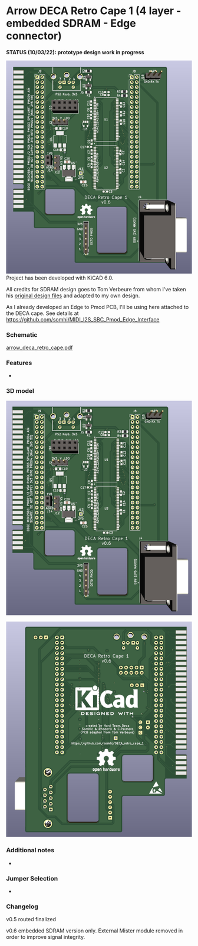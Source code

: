 # Arrow DECA Retro Cape 1 (4 layer - embedded SDRAM - Edge connector)

**STATUS (10/03/22):  prototype design work in progress**

![image-20220311175803546](image-20220311175803546.png)Project has been developed with KiCAD 6.0. 

All credits for SDRAM design goes to Tom Verbeure from whom I've taken his [original design  files](https://github.com/tomverbeure/arrow_deca_retro_cape) and adapted to my own design.

As I already developed an Edge to Pmod PCB, I'll be using here attached to the DECA cape. See details at https://github.com/somhi/MIDI_I2S_SBC_Pmod_Edge_Interface

### **Schematic**

 [arrow_deca_retro_cape.pdf](arrow_deca_retro_cape.pdf) 

### **Features**

* 
  

### 3D model

![DECA_retro_cape_1](DECA_retro_cape_1.png)



![DECA_retro_cape_2](DECA_retro_cape_2.png)



### **Additional notes**

* 
  

### **Jumper Selection**

* 

  

### Changelog

v0.5  routed finalized

v0.6  embedded SDRAM version only. External Mister module removed in order to improve signal integrity.
